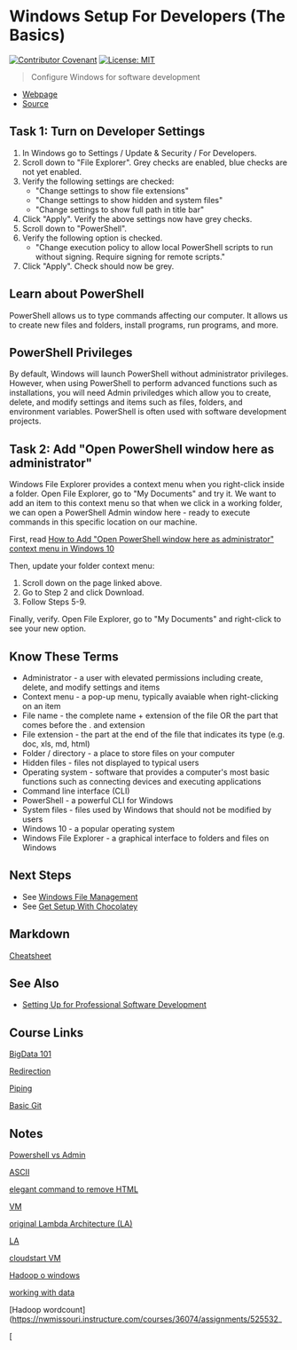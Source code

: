 # Windows Setup For Developers (The Basics)

[![Contributor Covenant](https://img.shields.io/badge/Contributor%20Covenant-v1.4%20adopted-ff69b4.svg)](code-of-conduct.md)
[![License: MIT](https://img.shields.io/badge/License-MIT-green.svg)](https://opensource.org/licenses/MIT)

> Configure Windows for software development

- [Webpage](https://denisecase.github.io/windows-setup/)
- [Source](https://github.com/denisecase/windows-setup)

## Task 1: Turn on Developer Settings

1. In Windows go to Settings / Update & Security / For Developers. 
1. Scroll down to "File Explorer". Grey checks are enabled, blue checks are not yet enabled.
1. Verify the following settings are checked:
    - "Change settings to show file extensions"
    - "Change settings to show hidden and system files"
    - "Change settings to show full path in title bar" 
1. Click "Apply". Verify the above settings now have grey checks.
1. Scroll down to "PowerShell".
1. Verify the following option is checked.
    - "Change execution policy to allow local PowerShell scripts to run without signing. Require signing for remote scripts."
1. Click "Apply". Check should now be grey.

## Learn about PowerShell

PowerShell allows us to type commands affecting our computer.
It allows us to create new files and folders, install programs, run programs, and more.

## PowerShell Privileges

By default, Windows will launch PowerShell without administrator privileges.
However, when using PowerShell to perform advanced functions such as installations,
you will need Admin priviledges which allow you to create, delete, and modify settings
and items such as files, folders, and environment variables.
PowerShell is often used with software development projects.

## Task 2: Add "Open PowerShell window here as administrator"

Windows File Explorer provides a context menu when you right-click inside a folder.
Open File Explorer, go to "My Documents" and try it.
We want to add an item to this context menu so that when we click in a working folder, we can open a PowerShell Admin window here - ready to execute commands in this specific location on our machine.

First, read [How to Add "Open PowerShell window here as administrator" context menu in Windows 10](https://www.tenforums.com/tutorials/60177-add-open-powershell-window-here-administrator-windows-10-a.html)

Then, update your folder context menu:

1. Scroll down on the page linked above. 
2. Go to Step 2 and click Download.
3. Follow Steps 5-9.

Finally, verify. Open File Explorer, go to "My Documents" and right-click to see your new option.

## Know These Terms

- Administrator - a user with elevated permissions including create, delete, and modify settings and items
- Context menu - a pop-up menu, typically avaiable when right-clicking on an item
- File name - the complete name + extension of the file OR the part that comes before the . and extension
- File extension - the part at the end of the file that indicates its type (e.g. doc, xls, md, html)
- Folder / directory - a place to store files on your computer
- Hidden files - files not displayed to typical users
- Operating system - software that provides a computer's most basic functions such as connecting devices and executing applications
- Command line interface (CLI)
- PowerShell - a powerful CLI for Windows
- System files - files used by Windows that should not be modified by users
- Windows 10 - a popular operating system
- Windows File Explorer - a graphical interface to folders and files on Windows

## Next Steps

- See [Windows File Management](https://github.com/denisecase/windows-file-management)
- See [Get Setup With Chocolatey](https://github.com/denisecase/get-setup-with-chocolatey)

## Markdown 
[Cheatsheet](https://www.markdownguide.org/cheat-sheet/)

## See Also

- [Setting Up for Professional Software Development](https://github.com/denisecase/pro-dev-list)

## Course Links
[BigData 101](https://cognitiveclass.ai/courses/what-is-big-data)

[Redirection](https://www.gnu.org/software/bash/manual/html_node/Redirections.html)

[Piping](https://superuser.com/questions/277324/pipes-vs-redirects)

[Basic Git](https://github.com/denisecase/basic-git)




## Notes
[Powershell vs Admin](https://www.itprotoday.com/powershell/differences-between-running-powershell-normal-mode-versus-administrator-mode)

[ASCII](http://daleswanson.org/ascii.htm)

[elegant command to remove HTML](https://stackoverflow.com/questions/35777319/extract-the-source-of-the-webpage-without-tags-using-bash)

[VM](https://drive.google.com/file/d/1uJ3Vg-CNc-DPFxMrjnHSeigvvzrdlZDz/view)

[original Lambda Architecture (LA)](https://www.manning.com/books/big-data)

[LA](http://lambda-architecture.net/)

[cloudstart VM](https://www.simplilearn.com/tutorials/big-data-tutorial/cloudera-quickstart-vm)

[Hadoop o windows](https://github.com/denisecase/basic-hadoop-on-windows)

[working with data](https://docs.google.com/presentation/d/16XWvAS2Hz5kB_xC5DzWsCZ3S1P4XWQbXPT8xp9Q48VI/edit#slide=id.g630624f902_0_42)

[Hadoop wordcount](https://nwmissouri.instructure.com/courses/36074/assignments/525532_

[


